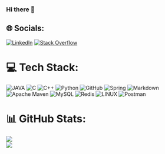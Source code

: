 ### Hi there 👋
<!-- 💫 About Me: \ -->
<!-- 🌱 Currently occupied with Spring Boot and Hibernate -->


## 🌐 Socials:
[![LinkedIn](https://img.shields.io/badge/LinkedIn-%230077B5.svg?logo=linkedin&logoColor=white)](https://linkedin.com/in/pratyush1909) [![Stack Overflow](https://img.shields.io/badge/-Stackoverflow-FE7A16?logo=stack-overflow&logoColor=white)](https://stackoverflow.com/users/15740023) 

# 💻 Tech Stack:
![JAVA](https://img.shields.io/badge/java-%23ED8B00.svg?style=plastic&logo=java&logoColor=white) ![C](https://img.shields.io/badge/c-%2300599C.svg?style=plastic&logo=c&logoColor=white) ![C++](https://img.shields.io/badge/c++-%2300599C.svg?style=plastic&logo=c%2B%2B&logoColor=white) ![Python](https://img.shields.io/badge/python-3670A0?style=plastic&logo=python&logoColor=ffdd54) ![GitHub](https://img.shields.io/badge/GitHub-%23121011.svg?style=plastic&logo=github&logoColor=white) ![Spring](https://img.shields.io/badge/spring-%236DB33F.svg?style=plastic&logo=spring&logoColor=white) ![Markdown](https://img.shields.io/badge/markdown-%23000000.svg?style=plastic&logo=markdown&logoColor=white) ![Apache Maven](https://img.shields.io/badge/Apache%20Maven-C71A36?style=plastic&logo=Apache%20Maven&logoColor=white) ![MySQL](https://img.shields.io/badge/mysql-%2300f.svg?style=plastic&logo=mysql&logoColor=white) ![Redis](https://img.shields.io/badge/redis-%23DD0031.svg?style=plastic&logo=redis&logoColor=white) ![LINUX](https://img.shields.io/badge/Linux-FCC624?style=plastic&logo=linux&logoColor=black) ![Postman](https://img.shields.io/badge/Postman-FF6C37?style=plastic&logo=postman&logoColor=white)
# 📊 GitHub Stats:
[//]: ![](https://github-readme-stats.vercel.app/api?username=pratyush618&theme=radical&hide_border=false&include_all_commits=false&count_private=false)<br/>
![](https://github-readme-streak-stats.herokuapp.com/?user=pratyush618&theme=radical&hide_border=false)<br/>
![](https://github-readme-stats.vercel.app/api/top-langs/?username=pratyush618&theme=radical&hide_border=false&include_all_commits=false&count_private=false&layout=compact)

<!-- ### ✍️ Today's Dev Quote
![](https://quotes-github-readme.vercel.app/api?type=horizontal&theme=radical) -->
